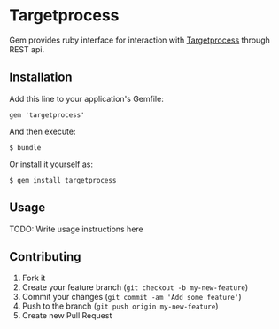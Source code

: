 # Targetprocess

Gem provides ruby interface for interaction with 
[Targetprocess](http://www.targetprocess.com/) through REST api.

## Installation

Add this line to your application's Gemfile:

    gem 'targetprocess'

And then execute:

    $ bundle

Or install it yourself as:

    $ gem install targetprocess

## Usage

TODO: Write usage instructions here

## Contributing

1. Fork it
2. Create your feature branch (`git checkout -b my-new-feature`)
3. Commit your changes (`git commit -am 'Add some feature'`)
4. Push to the branch (`git push origin my-new-feature`)
5. Create new Pull Request
